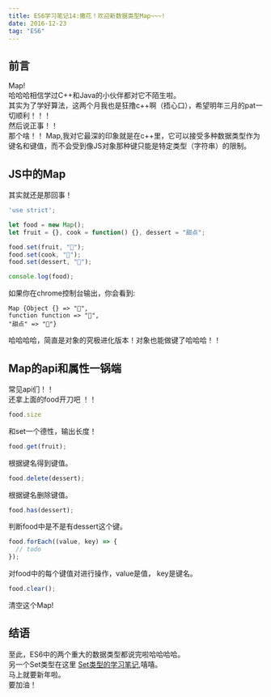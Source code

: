 ```yaml
---
title: ES6学习笔记14:撒花！欢迎新数据类型Map~~~!
date: 2016-12-23
tag: "ES6"
---
```

## 前言
Map!    
哈哈哈相信学过C++和Java的小伙伴都对它不陌生啦。    
其实为了学好算法，这两个月我也是狂撸c++啊（捂心口），希望明年三月的pat一切顺利！！！     
然后说正事！！   
那个啥！！
Map,我对它最深的印象就是在c++里，它可以接受多种数据类型作为键名和键值，而不会受到像JS对象那种键只能是特定类型（字符串）的限制。    
   
## JS中的Map
其实就还是那回事！    
   
```js
'use strict';

let food = new Map();
let fruit = {}, cook = function() {}, dessert = "甜点";

food.set(fruit, "🍋");
food.set(cook, "🍴");
food.set(dessert, "🍩");

console.log(food);
```
如果你在chrome控制台输出，你会看到:   
<!-- more --> 
   
```
Map {Object {} => "🍋", 
function function => "🍴",
"甜点" => "🍩"}
```

哈哈哈哈，简直是对象的究极进化版本！对象也能做键了哈哈哈！！  
   
## Map的api和属性一锅端
常见api们！！   
还拿上面的food开刀吧 ！！   

    
```js
food.size
```
和set一个德性，输出长度！    
    
```js
food.get(fruit);
```
根据键名得到键值。    
    
```js
food.delete(dessert);
```
根据键名删除键值。    
   
```js
food.has(dessert);
```
判断food中是不是有dessert这个键。   
    
```js
food.forEach((value, key) => {
  // todo
});
```
对food中的每个键值对进行操作，value是值， key是键名。    
    
```js
food.clear();
```
清空这个Map!    
    
## 结语
至此，ES6中的两个重大的数据类型都说完啦哈哈哈哈。          
另一个Set类型在这里 [Set类型的学习笔记](https://maruko0713.github.io/2016/12/12/ES608/),嘻嘻。    
马上就要新年啦。   
要加油！   

    



    

